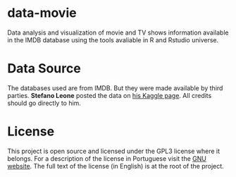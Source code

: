 # data-movie
Data analysis and visualization of movie and TV shows information available in the IMDB database using the tools avaliable in R and Rstudio universe. 

# Data Source
The databases used are from IMDB. But they were made available by third parties. **Stefano Leone** posted the data on [his Kaggle page](https://www.kaggle.com/stefanoleone992/imdb-extensive-dataset). All credits should go directly to him.

# License
This project is open source and licensed under the GPL3 license where it belongs. For a description of the license in Portuguese visit the [GNU website](https://www.gnu.org/licenses/quick-guide-gplv3.pt-br.html). The full text of the license (in English) is at the root of the project.

